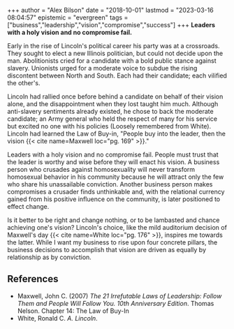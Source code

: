 +++
author = "Alex Bilson"
date = "2018-10-01"
lastmod = "2023-03-16 08:04:57"
epistemic = "evergreen"
tags = ["business","leadership","vision","compromise","success"]
+++
**Leaders with a holy vision and no compromise fail.**

Early in the rise of Lincoln's political career his party was at a crossroads.  They sought to elect a new Illinois politician, but could not decide upon the man.  Abolitionists cried for a candidate with a bold public stance against slavery.  Unionists urged for a moderate voice to subdue the rising discontent between North and South.  Each had their candidate; each vilified the other's.

Lincoln had rallied once before behind a candidate on behalf of their vision alone, and the disappointment when they lost taught him much.  Although anti-slavery sentiments already existed, he chose to back the moderate candidate; an Army general who held the respect of many for his service but excited no one with his policies (Loosely remembered from White).  Lincoln had learned the Law of Buy-in, "People buy into the leader, then the vision {{< cite name=Maxwell loc="pg. 169" >}}."

Leaders with a holy vision and no compromise fail.  People must trust that the leader is worthy and wise before they will enact his vision.  A business person who crusades against homosexuality will never transform homosexual behavior in his community because he will attract only the few who share his unassailable conviction.  Another business person makes compromises a crusader finds unthinkable and, with the relational currency gained from his positive influence on the community, is later positioned to effect change.

Is it better to be right and change nothing, or to be lambasted and chance achieving one's vision?  Lincoln's choice, like the mild auditorium decision of Maxwell's day {{< cite name=White loc="pg. 176" >}}, inspires me towards the latter.  While I want my business to rise upon four concrete pillars, the business decisions to accomplish that vision are driven as equally by relationship as by conviction.

## References

- Maxwell, John C. (2007) _The 21 Irrefutable Laws of Leadership: Follow Them and People Will Follow You. 10th Anniversary Edition_. Thomas Nelson. Chapter 14: The Law of Buy-In
- White, Ronald C. _A. Lincoln_.

